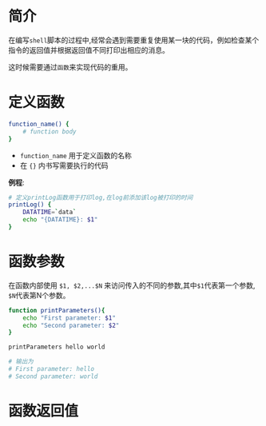 # 简介

在编写`shell`脚本的过程中,经常会遇到需要重复使用某一块的代码，例如检查某个指令的返回值并根据返回值不同打印出相应的消息。

这时候需要通过`函数`来实现代码的重用。


# 定义函数

```sh
function_name() {
    # function body
}
```

* `function_name` 用于定义函数的名称
* 在 `{}` 内书写需要执行的代码

**例程**:

```sh
# 定义printLog函数用于打印log,在log前添加该log被打印的时间
printLog() {
    DATATIME=`data`
    echo "{DATATIME}: $1"
}
```

# 函数参数

在函数内部使用 `$1, $2,...$N` 来访问传入的不同的参数,其中`$1`代表第一个参数, `$N`代表第N个参数。

```sh
function printParameters(){
    echo "First parameter: $1"
    echo "Second parameter: $2"
}

printParameters hello world

# 输出为
# First parameter: hello
# Second parameter: world
```

# 函数返回值

